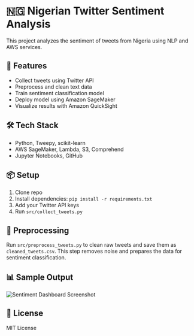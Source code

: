 # 🇳🇬 Nigerian Twitter Sentiment Analysis

This project analyzes the sentiment of tweets from Nigeria using NLP and AWS services.

## 🚀 Features
- Collect tweets using Twitter API
- Preprocess and clean text data
- Train sentiment classification model
- Deploy model using Amazon SageMaker
- Visualize results with Amazon QuickSight

## 🛠️ Tech Stack
- Python, Tweepy, scikit-learn
- AWS SageMaker, Lambda, S3, Comprehend
- Jupyter Notebooks, GitHub

## 📦 Setup
1. Clone repo
2. Install dependencies: `pip install -r requirements.txt`
3. Add your Twitter API keys
4. Run `src/collect_tweets.py`

## 🧹 Preprocessing
Run `src/preprocess_tweets.py` to clean raw tweets and save them as `cleaned_tweets.csv`. This step removes noise and prepares the data for sentiment classification.

## 📊 Sample Output
![Sentiment Dashboard Screenshot](link-to-image-if-available)

## 📄 License
MIT License

